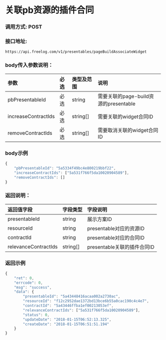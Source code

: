 # 关联pb资源的插件合同


### 调用方式: POST

### 接口地址:

```
https://api.freelog.com/v1/presentables/pageBuildAssociateWidget
```

### body传入参数说明：

| 参数 | 必选 | 类型及范围 | 说明 |
| :--- | :--- | :--- | :--- |
|pbPresentableId|必选|string|需要关联的page-build资源的presentable|
|increaseContractIds|必选|string[]|需要关联的widget合同ID|
|removeContractIds|必选|string[]|需要取消关联的widget合同ID|

### body示例

```js
{
    "pbPresentableId": "5a5334f49bc4e800219bbf22",
    "increaseContractIds": ["5a531f766f5da10020904589"],
    "removeContractIds": []
}
```

### 返回说明：

| 返回值字段 | 字段类型 | 字段说明 |
| :--- | :--- | :--- |
| presentableId | string | 展示方案ID|
| resourceId | string | presentable对应的资源ID |
| contractId | string | presentable对应的合同ID |
| relevanceContractIds | string[] | presentable关联的插件合同ID |

### 返回示例

```js
{
    "ret": 0,
    "errcode": 0,
    "msg": "success",
    "data": {
        "presentableId": "5a43448416acaa002a2730ac",
        "resourceId": "f12c2952dae1372bd13bce6b55a0cac190c4c4e7",
        "contractId": "5a43446ffba1ef00213053ef",
        "relevanceContractIds": ["5a531f766f5da10020904589"],
        "status": 0,
        "updateDate": "2018-01-15T06:52:13.325",
        "createDate": "2018-01-15T06:51:51.194"
    }
}
```